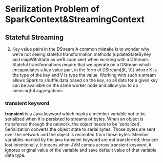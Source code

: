 # Serilization Problem of SparkContext&StreamingContext


## Stateful Streaming

2. Key value pairs in the DStream
A common mistake is to wonder why we’re not seeing stateful transformation methods (updateStateByKey and mapWithState as we’ll soon see) when working with a DStream. Stateful transformations require that we operate on a DStream which encapsulates a key value pair, in the form of DStream[(K, V)] where K is the type of the key and V is type the value. Working with such a stream allows Spark to shuffle data based on the key, so all data for a given key can be available on the same worker node and allow you to do meaningful aggregations.


### transient keyword
**transient** is a Java keyword which marks a member variable not to be serialized when it is persisted to streams of bytes. When an object is transferred through the network, the object needs to be 'serialized'. Serialization converts the object state to serial bytes. Those bytes are sent over the network and the object is recreated from those bytes. Member variables marked by the java transient keyword are not transferred; they are lost intentionally. It means when JVM comes across transient keyword, it ignores original value of the variable and save default value of that variable data type.
